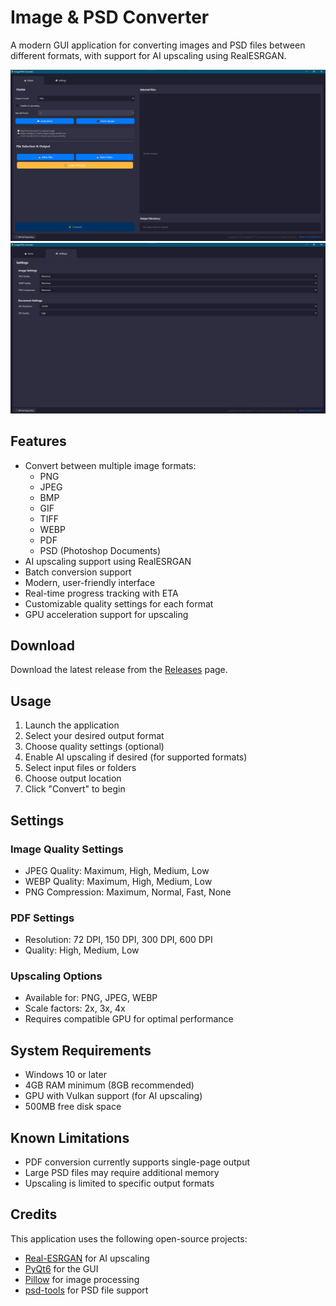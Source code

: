 # Image & PSD Converter

A modern GUI application for converting images and PSD files between different formats, with support for AI upscaling using RealESRGAN.

![Home](screenshots/screenshot1.png)
![Settings](screenshots/screenshot2.png)

## Features

- Convert between multiple image formats:
  - PNG
  - JPEG
  - BMP
  - GIF
  - TIFF
  - WEBP
  - PDF
  - PSD (Photoshop Documents)
- AI upscaling support using RealESRGAN
- Batch conversion support
- Modern, user-friendly interface
- Real-time progress tracking with ETA
- Customizable quality settings for each format
- GPU acceleration support for upscaling

## Download

Download the latest release from the [Releases](https://github.com/GuptaAman777/psd-converter/releases) page.

## Usage

1. Launch the application
2. Select your desired output format
3. Choose quality settings (optional)
4. Enable AI upscaling if desired (for supported formats)
5. Select input files or folders
6. Choose output location
7. Click "Convert" to begin

## Settings

### Image Quality Settings
- JPEG Quality: Maximum, High, Medium, Low
- WEBP Quality: Maximum, High, Medium, Low
- PNG Compression: Maximum, Normal, Fast, None

### PDF Settings
- Resolution: 72 DPI, 150 DPI, 300 DPI, 600 DPI
- Quality: High, Medium, Low

### Upscaling Options
- Available for: PNG, JPEG, WEBP
- Scale factors: 2x, 3x, 4x
- Requires compatible GPU for optimal performance

## System Requirements

- Windows 10 or later
- 4GB RAM minimum (8GB recommended)
- GPU with Vulkan support (for AI upscaling)
- 500MB free disk space

## Known Limitations

- PDF conversion currently supports single-page output
- Large PSD files may require additional memory
- Upscaling is limited to specific output formats

## Credits

This application uses the following open-source projects:
- [Real-ESRGAN](https://github.com/xinntao/Real-ESRGAN) for AI upscaling
- [PyQt6](https://www.riverbankcomputing.com/software/pyqt/) for the GUI
- [Pillow](https://python-pillow.org/) for image processing
- [psd-tools](https://psd-tools.readthedocs.io/) for PSD file support
